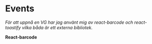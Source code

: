 # Events
_För att uppnå en VG har jag använt mig av react-barcode och react-toastify vilka båda är ett externa bibliotek._

__React-barcode__


